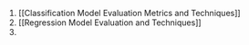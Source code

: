 
1. [[Classification  Model Evaluation Metrics and Techniques]]
2. [[Regression Model Evaluation and Techniques]]
3. 